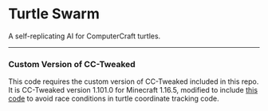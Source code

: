 # Turtle Swarm
A self-replicating AI for ComputerCraft turtles.

---

### Custom Version of CC-Tweaked
This code requires the custom version of CC-Tweaked included in this repo. It is CC-Tweaked version 1.101.0 for Minecraft 1.16.5, modified to include [this code](https://github.com/cc-tweaked/CC-Tweaked/pull/926/commits/4fba3734927a58f959ed8cd7d0f75612d65b2664) to avoid race conditions in turtle coordinate tracking code.
